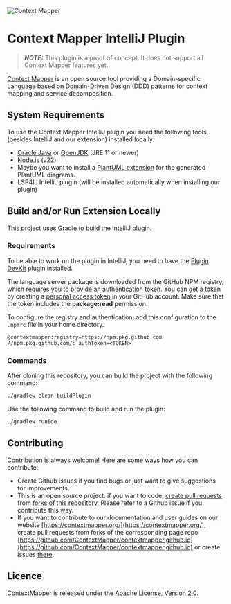 <!-- Plugin description -->
![Context Mapper](https://raw.githubusercontent.com/wiki/ContextMapper/context-mapper-dsl/logo/cm-logo-github-small.png)
# Context Mapper IntelliJ Plugin

> **_NOTE:_** This plugin is a proof of concept. It does not support all Context Mapper features yet.

[Context Mapper](https://contextmapper.org/) is an open source tool providing a Domain-specific Language based on Domain-Driven Design (DDD) patterns for context mapping and service decomposition.

## System Requirements
To use the Context Mapper IntelliJ plugin you need the following tools (besides IntelliJ and our extension) installed locally:

* [Oracle Java](https://www.oracle.com/technetwork/java/javase/downloads/jdk8-downloads-2133151.html) or [OpenJDK](https://openjdk.java.net/) (JRE 11 or newer)
* [Node.js](https://nodejs.org/en/download) (v22)
* Maybe you want to install a [PlantUML extension](https://plugins.jetbrains.com/plugin/7017-plantuml-integration) for the generated PlantUML diagrams.
* LSP4IJ IntelliJ plugin (will be installed automatically when installing our plugin)

<!-- Plugin description end -->

## Build and/or Run Extension Locally
This project uses [Gradle](https://gradle.org/) to build the IntelliJ plugin.

### Requirements
To be able to work on the plugin in IntelliJ, you need to have the [Plugin DevKit](https://plugins.jetbrains.com/plugin/22851-plugin-devkit) plugin installed.

The language server package is downloaded from the GitHub NPM registry, which requires you to provide an authentication token.
You can get a token by creating a [personal access token](https://docs.github.com/en/authentication/keeping-your-account-and-data-secure/managing-your-personal-access-tokens) in your GitHub account.
Make sure that the token includes the **package:read** permission.

To configure the registry and authentication, add this configuration to the `.npmrc` file in your home directory.
```
@contextmapper:registry=https://npm.pkg.github.com
//npm.pkg.github.com/:_authToken=<TOKEN>
```

### Commands
After cloning this repository, you can build the project with the following command:

```bash
./gradlew clean buildPlugin
```

Use the following command to build and run the plugin:

```bash
./gradlew runIde
```

## Contributing
Contribution is always welcome! Here are some ways how you can contribute:
* Create Github issues if you find bugs or just want to give suggestions for improvements.
* This is an open source project: if you want to code, [create pull requests](https://help.github.com/articles/creating-a-pull-request/) from [forks of this repository](https://help.github.com/articles/fork-a-repo/). Please refer to a Github issue if you contribute this way.
* If you want to contribute to our documentation and user guides on our website [https://contextmapper.org/](https://contextmapper.org/), create pull requests from forks of the corresponding page repo [https://github.com/ContextMapper/contextmapper.github.io](https://github.com/ContextMapper/contextmapper.github.io) or create issues [there](https://github.com/ContextMapper/contextmapper.github.io/issues).

## Licence
ContextMapper is released under the [Apache License, Version 2.0](http://www.apache.org/licenses/LICENSE-2.0).
